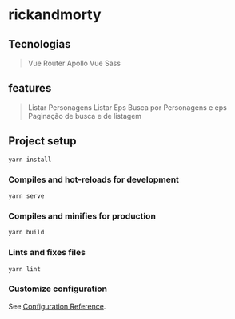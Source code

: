 # rickandmorty

## Tecnologias
> Vue Router
> Apollo Vue
> Sass
## features
> Listar Personagens
> Listar Eps
> Busca por Personagens e eps
> Paginação de busca e de listagem

## Project setup
```
yarn install
```

### Compiles and hot-reloads for development
```
yarn serve
```

### Compiles and minifies for production
```
yarn build
```

### Lints and fixes files
```
yarn lint
```

### Customize configuration
See [Configuration Reference](https://cli.vuejs.org/config/).
